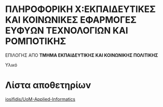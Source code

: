 # ΠΛΗΡΟΦΟΡΙΚΗ Χ:ΕΚΠΑΙΔΕΥΤΙΚΕΣ ΚΑΙ ΚΟΙΝΩΝΙΚΕΣ ΕΦΑΡΜΟΓΕΣ ΕΥΦΥΩΝ ΤΕΧΝΟΛΟΓΙΩΝ ΚΑΙ ΡΟΜΠΟΤΙΚΗΣ

ΕΠΙΛΟΓΗΣ ΑΠΟ **ΤΜΗΜΑ ΕΚΠΑΙΔΕΥΤΙΚΗΣ ΚΑΙ ΚΟΙΝΩΝΙΚΗΣ ΠΟΛΙΤΙΚΗΣ**

Υλικό

# Λίστα αποθετηρίων

[iosifidis/UoM-Applied-Informatics](https://github.com/iosifidis/UoM-Applied-Informatics/tree/main/s7/Informatics%20X%20-%20Educational%20and%20%20social%20applications%20of%20intelligent%20technologies%20and%20robotics)

